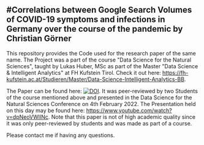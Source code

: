 #Correlations between Google Search Volumes of COVID-19 symptoms and infections in Germany over the course of the pandemic
by Christian Görner
---

This repository provides the Code used for the research paper of the same name. The Project was a part of the course "Data Science for the Natural Sciences", taught by Lukas Huber, MSc as part of the Master "Data Science & Intelligent Analytics" at FH Kufstein Tirol. Check it out here: https://fh-kufstein.ac.at/Studieren/Master/Data-Science-Intelligent-Analytics-BB.

The Paper can be found here: [![DOI](https://zenodo.org/badge/DOI/10.5281/zenodo.5914694.svg)](https://doi.org/10.5281/zenodo.5914694). It was peer-reviewed by two Students of the course mentioned above and presented in the Data Science for the Natural Sciences Conference on 4th February 2022. The Presentation held on this day may be found here: https://www.youtube.com/watch?v=dpNeoVWlINc. Note that this paper is not of high academic quality since it was only peer-reviewed by students and was made as part of a course.

Please contact me if having any questions.
